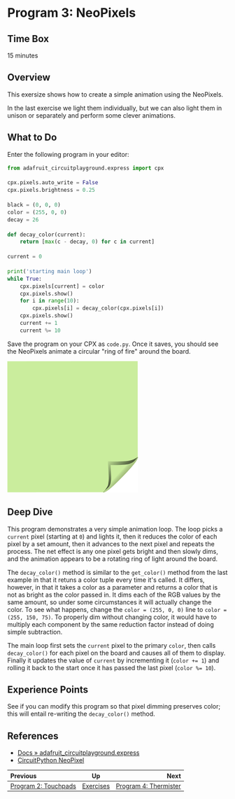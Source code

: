 <!-- begin auto-generated title section -->
# Program 3: NeoPixels
<!-- end auto-generated section -->


## Time Box

15 minutes


## Overview

This exersize shows how to create a simple animation using the NeoPixels.

In the last exercise we light them individually, but we can also light them in unison or separately and perform some clever animations.


## What to Do

Enter the following program in your editor:

```python
from adafruit_circuitplayground.express import cpx

cpx.pixels.auto_write = False
cpx.pixels.brightness = 0.25

black = (0, 0, 0)
color = (255, 0, 0)
decay = 26

def decay_color(current):
    return [max(c - decay, 0) for c in current]

current = 0

print('starting main loop')
while True:
    cpx.pixels[current] = color
    cpx.pixels.show()
    for i in range(10):
        cpx.pixels[i] = decay_color(cpx.pixels[i])
    cpx.pixels.show()
    current += 1
    current %= 10
```

Save the program on your CPX as `code.py`. Once it saves, you should see the NeoPixels animate a circular "ring of fire" around the board.

![green sticky note](images/sticky-note-green.png)


## Deep Dive

This program demonstrates a very simple animation loop. The loop picks a `current` pixel (starting at `0`) and lights it, then it reduces the color of each pixel by a set amount, then it advances to the next pixel and repeats the process. The net effect is any one pixel gets bright and then slowly dims, and the animation appears to be a rotating ring of light around the board.

The `decay_color()` method is similar to the `get_color()` method from the last example in that it retuns a color tuple every time it's called. It differs, however, in that it takes a color as a parameter and returns a color that is not as bright as the color passed in. It dims each of the RGB values by the same amount, so under some circumstances it will actually change the color. To see what happens, change the `color = (255, 0, 0)` line to `color = (255, 150, 75)`. To properly dim without changing color, it would have to multiply each component by the same reduction factor instead of doing simple subtraction.

The main loop first sets the `current` pixel to the primary `color`, then calls `decay_color()` for each pixel on the board and causes all of them to display. Finally it updates the value of `current` by incrementing it (`color += 1`) and rolling it back to the start once it has passed the last pixel (`color %= 10`).


## Experience Points

See if you can modify this program so that pixel dimming preserves color; this will entail re-writing the `decay_color()` method.


## References

* [Docs » adafruit_circuitplayground.express](https://circuitpython.readthedocs.io/projects/circuitplayground/en/latest/api.html)
* [CircuitPython NeoPixel](https://learn.adafruit.com/circuitpython-essentials/circuitpython-neopixel)


<!-- begin auto-generated nav-links section -->
| Previous | Up | Next |
|:---------|:---:|-----:|
| [Program 2: Touchpads](./exercise_touchpads.md) | [Exercises](./exercises.md) | [Program 4: Thermister](./exercise_thermistor.md) |
<!-- end auto-generated section -->

